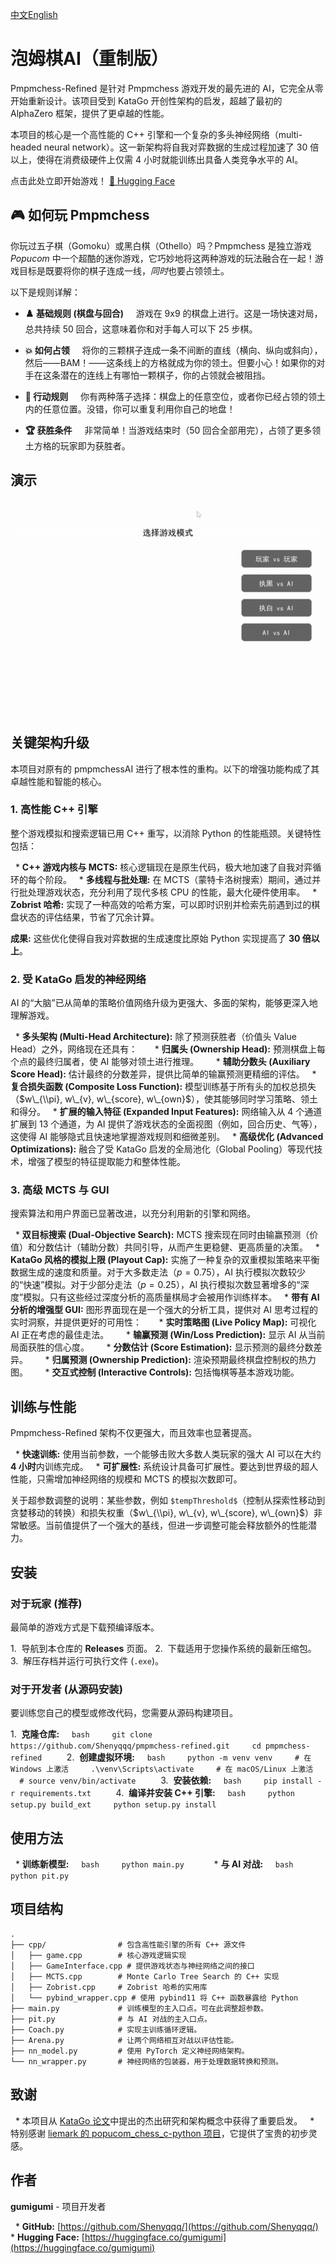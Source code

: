 [中文](https://github.com/Shenyqqq/pmpmchess-refined/blob/master/README.zh.md)[English](https://github.com/Shenyqqq/pmpmchess-refined/blob/master/README.md)
# 泡姆棋AI（重制版）

Pmpmchess-Refined 是针对 Pmpmchess 游戏开发的最先进的 AI，它完全从零开始重新设计。该项目受到 KataGo 开创性架构的启发，超越了最初的 AlphaZero 框架，提供了更卓越的性能。

本项目的核心是一个高性能的 C++ 引擎和一个复杂的多头神经网络（multi-headed neural network）。这一新架构将自我对弈数据的生成过程加速了 30 倍以上，使得在消费级硬件上仅需 4 小时就能训练出具备人类竞争水平的 AI。

点击此处立即开始游戏！
[🤗 Hugging Face](https://huggingface.co/spaces/gumigumi/pmpmchess)

## 🎮 如何玩 Pmpmchess

你玩过五子棋（Gomoku）或黑白棋（Othello）吗？Pmpmchess 是独立游戏 *Popucom* 中一个超酷的迷你游戏，它巧妙地将这两种游戏的玩法融合在一起！游戏目标是既要将你的棋子连成一线，*同时*也要占领领土。

以下是规则详解：

  * **♟️ 基础规则 (棋盘与回合)**
        游戏在 9x9 的棋盘上进行。这是一场快速对局，总共持续 50 回合，这意味着你和对手每人可以下 25 步棋。

  * **💥 如何占领**
        将你的三颗棋子连成一条不间断的直线（横向、纵向或斜向），然后——BAM！——这条线上的方格就成为你的领土。但要小心！如果你的对手在这条潜在的连线上有哪怕一颗棋子，你的占领就会被阻挡。

  * **🤔 行动规则**
        你有两种落子选择：棋盘上的任意空位，或者你已经占领的领土内的任意位置。没错，你可以重复利用你自己的地盘！

  * **🏆 获胜条件**
        非常简单！当游戏结束时（50 回合全部用完），占领了更多领土方格的玩家即为获胜者。

## 演示
![gif](https://raw.githubusercontent.com/Shenyqqq/pmpmchess-refined/master/gif/1.gif)
## 关键架构升级

本项目对原有的 pmpmchessAI 进行了根本性的重构。以下的增强功能构成了其卓越性能和智能的核心。

### 1\. 高性能 C++ 引擎

整个游戏模拟和搜索逻辑已用 C++ 重写，以消除 Python 的性能瓶颈。关键特性包括：

  \* **C++ 游戏内核与 MCTS:** 核心逻辑现在是原生代码，极大地加速了自我对弈循环的每个阶段。
  \* **多线程与批处理:** 在 MCTS（蒙特卡洛树搜索）期间，通过并行批处理游戏状态，充分利用了现代多核 CPU 的性能，最大化硬件使用率。
  \* **Zobrist 哈希:** 实现了一种高效的哈希方案，可以即时识别并检索先前遇到过的棋盘状态的评估结果，节省了冗余计算。

**成果:** 这些优化使得自我对弈数据的生成速度比原始 Python 实现提高了 **30 倍以上**。

### 2\. 受 KataGo 启发的神经网络

AI 的“大脑”已从简单的策略价值网络升级为更强大、多面的架构，能够更深入地理解游戏。

  \* **多头架构 (Multi-Head Architecture):** 除了预测获胜者（价值头 Value Head）之外，网络现在还具有：
      \* **归属头 (Ownership Head):** 预测棋盘上每个点的最终归属者，使 AI 能够对领土进行推理。
      \* **辅助分数头 (Auxiliary Score Head):** 估计最终的分数差异，提供比简单的输赢预测更精细的评估。
  \* **复合损失函数 (Composite Loss Function):** 模型训练基于所有头的加权总损失（$w\_{\\pi}, w\_{v}, w\_{score}, w\_{own}$），使其能够同时学习策略、领土和得分。
  \* **扩展的输入特征 (Expanded Input Features):** 网络输入从 4 个通道扩展到 13 个通道，为 AI 提供了游戏状态的全面视图（例如，回合历史、气等），这使得 AI 能够隐式且快速地掌握游戏规则和细微差别。
  \* **高级优化 (Advanced Optimizations):** 融合了受 KataGo 启发的全局池化（Global Pooling）等现代技术，增强了模型的特征提取能力和整体性能。

### 3\. 高级 MCTS 与 GUI

搜索算法和用户界面已显著改进，以充分利用新的引擎和网络。

  \* **双目标搜索 (Dual-Objective Search):** MCTS 搜索现在同时由输赢预测（价值）和分数估计（辅助分数）共同引导，从而产生更稳健、更高质量的决策。
  \* **KataGo 风格的模拟上限 (Playout Cap):** 实施了一种复杂的双重模拟策略来平衡数据生成的速度和质量。对于大多数走法（$p=0.75$），AI 执行模拟次数较少的“快速”模拟。对于少部分走法（$p=0.25$），AI 执行模拟次数显著增多的“深度”模拟。只有这些经过深度分析的高质量棋局才会被用作训练样本。
  \* **带有 AI 分析的增强型 GUI:** 图形界面现在是一个强大的分析工具，提供对 AI 思考过程的实时洞察，并提供更好的可用性：
      \* **实时策略图 (Live Policy Map):** 可视化 AI 正在考虑的最佳走法。
      \* **输赢预测 (Win/Loss Prediction):** 显示 AI 从当前局面获胜的信心度。
      \* **分数估计 (Score Estimation):** 显示预测的最终分数差异。
      \* **归属预测 (Ownership Prediction):** 渲染预期最终棋盘控制权的热力图。
      \* **交互式控制 (Interactive Controls):** 包括悔棋等基本游戏功能。

## 训练与性能

Pmpmchess-Refined 架构不仅更强大，而且效率也显著提高。

  \* **快速训练:** 使用当前参数，一个能够击败大多数人类玩家的强大 AI 可以在大约 **4 小时**内训练完成。
  \* **可扩展性:** 系统设计具备可扩展性。要达到世界级的超人性能，只需增加神经网络的规模和 MCTS 的模拟次数即可。

关于超参数调整的说明：某些参数，例如 `$tempThreshold$`（控制从探索性移动到贪婪移动的转换）和损失权重（$w\_{\\pi}, w\_{v}, w\_{score}, w\_{own}$）非常敏感。当前值提供了一个强大的基线，但进一步调整可能会释放额外的性能潜力。

## 安装

### 对于玩家 (推荐)

最简单的游戏方式是下载预编译版本。

1.  导航到本仓库的 **Releases** 页面。
2.  下载适用于您操作系统的最新压缩包。
3.  解压存档并运行可执行文件 (`.exe`)。

### 对于开发者 (从源码安装)

要训练您自己的模型或修改代码，您需要从源码构建项目。

1.  **克隆仓库:**
    ` bash     git clone https://github.com/Shenyqqq/pmpmchess-refined.git     cd pmpmchess-refined      `
2.  **创建虚拟环境:**
    ` bash     python -m venv venv     # 在 Windows 上激活     .\venv\Scripts\activate     # 在 macOS/Linux 上激活     # source venv/bin/activate      `
3.  **安装依赖:**
    ` bash     pip install -r requirements.txt      `
4.  **编译并安装 C++ 引擎:**
    ` bash     python setup.py build_ext     python setup.py install      `

## 使用方法

  \* **训练新模型:**
    ` bash     python main.py      `
  \* **与 AI 对战:**
    ` bash     python pit.py      `

## 项目结构

```
.
├── cpp/                # 包含高性能引擎的所有 C++ 源文件
│   ├── game.cpp        # 核心游戏逻辑实现
│   ├── GameInterface.cpp # 提供游戏状态与神经网络之间的接口
│   ├── MCTS.cpp        # Monte Carlo Tree Search 的 C++ 实现
│   ├── Zobrist.cpp     # Zobrist 哈希的实用库
│   └── pybind_wrapper.cpp # 使用 pybind11 将 C++ 函数暴露给 Python
├── main.py             # 训练模型的主入口点。可在此调整超参数。
├── pit.py              # 与 AI 对战的主入口点。
├── Coach.py            # 实现主训练循环逻辑。
├── Arena.py            # 让两个网络相互对战以评估性能。
├── nn_model.py         # 使用 PyTorch 定义神经网络架构。
└── nn_wrapper.py       # 神经网络的包装器，用于处理数据转换和预测。
```

## 致谢

  \* 本项目从 [KataGo 论文](https://arxiv.org/abs/1902.10565)中提出的杰出研究和架构概念中获得了重要启发。
  \* 特别感谢 [liemark 的 popucom\_chess\_c-python 项目](https://www.google.com/search?q=https://github.com/liemark/popucom_chess_c-python)，它提供了宝贵的初步灵感。

## 作者

**gumigumi** - 项目开发者

  \* **GitHub:** [https://github.com/Shenyqqq/](https://github.com/Shenyqqq/)
  \* **Hugging Face:** [https://huggingface.co/gumigumi](https://huggingface.co/gumigumi)
